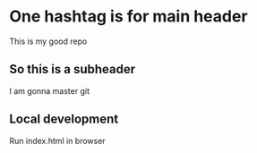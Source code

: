 # One hashtag is for main header
This is my good repo

## So this is a subheader
I am gonna master git

## Local development

Run index.html in browser